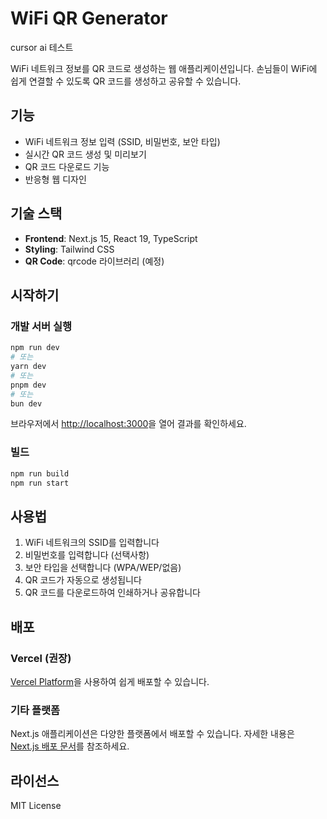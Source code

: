 # WiFi QR Generator

cursor ai 테스트

WiFi 네트워크 정보를 QR 코드로 생성하는 웹 애플리케이션입니다. 손님들이 WiFi에 쉽게 연결할 수 있도록 QR 코드를 생성하고 공유할 수 있습니다.

## 기능

- WiFi 네트워크 정보 입력 (SSID, 비밀번호, 보안 타입)
- 실시간 QR 코드 생성 및 미리보기
- QR 코드 다운로드 기능
- 반응형 웹 디자인

## 기술 스택

- **Frontend**: Next.js 15, React 19, TypeScript
- **Styling**: Tailwind CSS
- **QR Code**: qrcode 라이브러리 (예정)

## 시작하기

### 개발 서버 실행

```bash
npm run dev
# 또는
yarn dev
# 또는
pnpm dev
# 또는
bun dev
```

브라우저에서 [http://localhost:3000](http://localhost:3000)을 열어 결과를 확인하세요.

### 빌드

```bash
npm run build
npm run start
```

## 사용법

1. WiFi 네트워크의 SSID를 입력합니다
2. 비밀번호를 입력합니다 (선택사항)
3. 보안 타입을 선택합니다 (WPA/WEP/없음)
4. QR 코드가 자동으로 생성됩니다
5. QR 코드를 다운로드하여 인쇄하거나 공유합니다

## 배포

### Vercel (권장)

[Vercel Platform](https://vercel.com/new)을 사용하여 쉽게 배포할 수 있습니다.

### 기타 플랫폼

Next.js 애플리케이션은 다양한 플랫폼에서 배포할 수 있습니다. 자세한 내용은 [Next.js 배포 문서](https://nextjs.org/docs/app/building-your-application/deploying)를 참조하세요.

## 라이선스

MIT License

